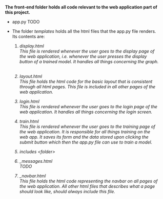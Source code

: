 <B>The front-end folder holds all code relevant to the web application part of this project.</B>

* app.py TODO

* The folder <i>templates</i> holds all the html files that the app.py file renders. Its contents are:
  1. <i>display.html <br>
  This file is rendered whenever the user goes to the display page of the web application, i.e. whenever the user presses the display button of a trained model. It handles all things concerning the graph.

  <br>

  2. layout.html <br>
  This file holds the html code for the basic layout that is consistent through all html pages. This file is included in all other pages of the web application. <br>

  3. login.html <br>
  This file is rendered whenever the user goes to the login page of the web application. It handles all things concerning the login screen.

  4. train.html <br>
  This file is rendered whenever the user goes to the training page of the web application. It is responsible for all things training on the web app. It saves its form and the data stored upon clicking the submit button which then the app.py file can use to train a model.

  5. includes \<folder>
    1. _messages.html <br>
    TODO
    2. _navbar.html <br>
    This file holds the html code representing the navbar on all pages of the web application. All other html files that describes what a page should look like, should always include this file.  
